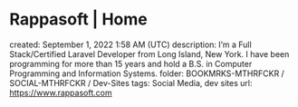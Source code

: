 # Rappasoft | Home

created: September 1, 2022 1:58 AM (UTC)
description: I’m a Full Stack/Certified Laravel Developer from Long Island, New York. I have been programming for more than 15 years and hold a B.S. in Computer Programming and Information Systems.
folder: BOOKMRKS-MTHRFCKR / SOCIAL-MTHRFCKR / Dev-Sites
tags: Social Media, dev sites
url: https://www.rappasoft.com